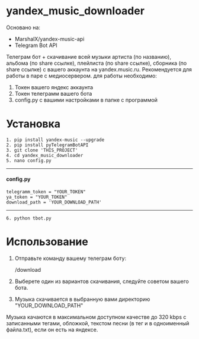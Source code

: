 # yandex_music_downloader
Основано на:
* MarshalX/yandex-music-api
* Telegram Bot API

Телеграм бот + скачивание всей музыки артиста (по названию), альбома (по share ссылке), плейлиста (по share ссылке), сборника (по share ссылке) с вашего аккаунта на yandex.music.ru. Рекомендуется для работы в паре с медиосервером.
для работы необходимо:
1. Токен вашего яндекс аккаунта
2. Токен телеграмм вашего бота
3. config.py с вашими настройками в папке с программой

# Установка
    1. pip install yandex-music --upgrade
    2. pip install pyTelegramBotAPI
    3. git clone 'THIS_PROJECT'
    4. cd yandex_music_downloader
    5. nano config.py
______________ 
#### config.py

    telegramm_token = "YOUR_TOKEN"
    ya_token = "YOUR_TOKEN"
    download_path = 'YOUR_DOWNLOAD_PATH'
______________

    6. python tbot.py

# Использование
1. Отправьте команду вашему  телеграм боту:


    /download

2. Выберете один из вариантов скачивания, следуйте советом вашего бота.
3. Музыка скачивается в выбранную вами директорию "YOUR_DOWNLOAD_PATH"

Музыка качаются в максимальном доступном качестве до 320 kbps с записанными тегами, обложкой, текстом песни (в тег и в одноименный файла.txt), если он есть на яндексе.


